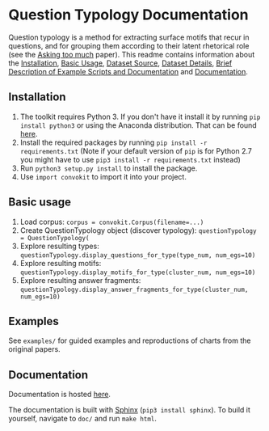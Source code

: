 # Question Typology Documentation
Question typology is a method for extracting surface motifs that recur in questions, and for grouping them according to their latent rhetorical role (see the [Asking too much](http://www.cs.cornell.edu/~cristian/Asking_too_much.html) paper). This readme contains information about  the [Installation](#installation), [Basic Usage](#basic-usage), [Dataset Source](#dataset-source), [Dataset Details](#dataset-details), [Brief Description of Example Scripts and Documentation](brief-description-of-example-scripts) and [Documentation](#documentation).

## Installation
1. The toolkit requires Python 3. If you don't have it install it by running `pip install python3` or using the Anaconda distribution. That can be found [here](https://www.anaconda.com/download/#macos).
2. Install the required packages by running `pip install -r requirements.txt` (Note if your default version of `pip` is for Python 2.7 you might have to use `pip3 install -r requirements.txt` instead)
3. Run `python3 setup.py install` to install the package.
4.  Use `import convokit` to import it into your project.

## Basic usage
1. Load corpus: `corpus = convokit.Corpus(filename=...)`
2. Create QuestionTypology object (discover typology): `questionTypology = QuestionTypology(`
3. Explore resulting types: `questionTypology.display_questions_for_type(type_num, num_egs=10)`
4. Explore resulting motifs: `questionTypology.display_motifs_for_type(cluster_num, num_egs=10)`
5. Explore resulting answer fragments: `questionTypology.display_answer_fragments_for_type(cluster_num, num_egs=10)`


## Examples
See `examples/` for guided examples and reproductions of charts from the original
papers.

## Documentation
Documentation is hosted [here](http://zissou.infosci.cornell.edu/socialkit/documentation/).

The documentation is built with [Sphinx](http://www.sphinx-doc.org/en/1.5.1/) (`pip3 install sphinx`). To build it yourself, navigate to `doc/` and run `make html`. 
